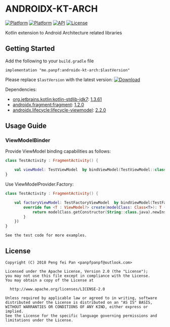 # ANDROIDX-KT-ARCH

[![Platform][platform_android_icon]][platform_android_link]
[![Platform][platform_kotlin_icon]][platform_kotlin_link]
[![API][min_api_icon]][min_api_link]
[![License][license_icon]][license_link]

Kotlin extension to Android Architecture related libraries

## Getting Started

Add the following to your `build.gradle` file

```grovvy
implementation "me.panpf:androidx-kt-arch:$lastVersion"
```

Please replace `$lastVersion` with the latest version: [![Download][version_icon]][version_link]

Dependencies:
* [org.jetbrains.kotlin:kotlin-stdlib-jdk7][kotlin_stdlib]: [1.3.61][kotlin_versions]
* [androidx.fragment:fragment][fragment_home]: [1.2.0][fragment_versions]
* [androidx.lifecycle:lifecycle-viewmodel][lifecycle_home]: [2.2.0][lifecycle_versions]

## Usage Guide

### ViewModelBinder

Provide ViewModel binding capabilities as follows:

```kotlin
class TestActivity : FragmentActivity() {

    val viewModel: TestViewModel  by bindViewModel(TestViewModel::class)
}
```

Use ViewModelProvider.Factory:

```kotlin
class TestActivity : FragmentActivity() {

    val factoryViewModel: TestFactoryViewModel  by bindViewModel(TestFactoryViewModel::class, object : ViewModelProvider.Factory {
        override fun <T : ViewModel?> create(modelClass: Class<T>): T {
            return modelClass.getConstructor(String::class.java).newInstance("testFactoryViewModel")
        }
    })
}
```

`See the test code for more examples.`


## License
    Copyright (C) 2018 Peng fei Pan <panpfpanpf@outlook.com>

    Licensed under the Apache License, Version 2.0 (the "License");
    you may not use this file except in compliance with the License.
    You may obtain a copy of the License at

      http://www.apache.org/licenses/LICENSE-2.0

    Unless required by applicable law or agreed to in writing, software
    distributed under the License is distributed on an "AS IS" BASIS,
    WITHOUT WARRANTIES OR CONDITIONS OF ANY KIND, either express or implied.
    See the License for the specific language governing permissions and
    limitations under the License.


[platform_android_icon]: https://img.shields.io/badge/Platform-Android-brightgreen.svg
[platform_android_link]: https://android.com
[platform_kotlin_icon]: https://img.shields.io/badge/Platform-Kotlin-blue.svg
[platform_kotlin_link]: http://kotlinlang.org
[min_api_icon]: https://img.shields.io/badge/API-16%2B-orange.svg
[min_api_link]: https://developer.android.com/about/dashboards/
[license_icon]: https://img.shields.io/badge/License-Apache%202-blue.svg
[license_link]: https://www.apache.org/licenses/LICENSE-2.0
[version_icon]: https://api.bintray.com/packages/panpf/maven/androidx-kt-arch/images/download.svg
[version_link]: https://bintray.com/panpf/maven/androidx-kt-arch/_latestVersion
[kotlin_stdlib]: https://kotlinlang.org/
[kotlin_versions]: https://blog.jetbrains.com/kotlin/
[fragment_home]: https://developer.android.google.cn/guide/components/fragments
[fragment_versions]: https://developer.android.google.cn/jetpack/androidx/releases/fragment
[lifecycle_home]: https://developer.android.google.cn/topic/libraries/architecture/lifecycle
[lifecycle_versions]: https://developer.android.google.cn/jetpack/androidx/releases/lifecycle